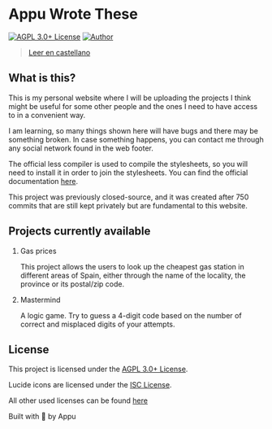 # Appu Wrote These

[![AGPL 3.0+ License](https://img.shields.io/github/license/appuchias/appuwrotethese?label=License&style=flat-square)](https://github.com/appuchias/appuwrotethese/blob/master/LICENSE)
[![Author](https://img.shields.io/badge/Project%20by-Appu-9cf?style=flat-square)](https://github.com/appuchias)

> [Leer en castellano](README_es.md)

## What is this?

This is my personal website where I will be uploading the projects I think might be useful for some other people and the ones I need to have access to in a convenient way.

I am learning, so many things shown here will have bugs and there may be something broken.
In case something happens, you can contact me through any social network found in the web footer.

The official less compiler is used to compile the stylesheets, so you will need to install it in order to join the stylesheets.
You can find the official documentation [here](http://lesscss.org/usage/#command-line-usage).

This project was previously closed-source, and it was created after 750 commits that are still kept privately but are fundamental to this website.

## Projects currently available

1. Gas prices

    This project allows the users to look up the cheapest gas station in different areas of Spain,
    either through the name of the locality, the province or its postal/zip code.

2. Mastermind

    A logic game.
    Try to guess a 4-digit code based on the number of correct and misplaced digits of your attempts.

## License

This project is licensed under the [AGPL 3.0+ License](https://github.com/appuchias/appuwrotethese/blob/master/LICENSE).

Lucide icons are licensed under the [ISC License](https://github.com/lucide-icons/lucide/blob/main/LICENSE).

All other used licenses can be found [here](https://app.fossa.com/attribution/c83e0483-56e3-4236-91c7-45aaf481987b)


<!-- ## Star History -->
<!---->
<!-- <a href="https://star-history.com/#appuchias/appuwrotethese&Date"> -->
<!--  <picture> -->
<!--    <source media="(prefers-color-scheme: dark)" srcset="https://api.star-history.com/svg?repos=appuchias/appuwrotethese&type=Date&theme=dark" /> -->
<!--    <source media="(prefers-color-scheme: light)" srcset="https://api.star-history.com/svg?repos=appuchias/appuwrotethese&type=Date" /> -->
<!--    <img alt="Star History Chart" src="https://api.star-history.com/svg?repos=appuchias/appuwrotethese&type=Date" /> -->
<!--  </picture> -->
<!-- </a> -->


Built with 🖤 by Appu
